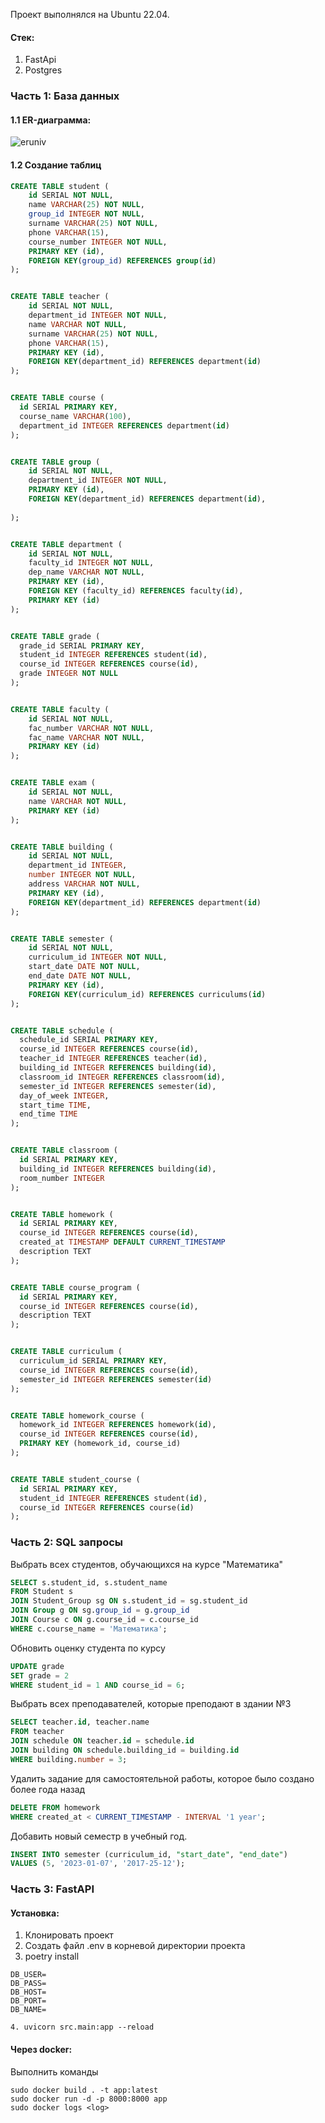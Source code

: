 Проект выполнялся на Ubuntu 22.04.
#### Стек:
1. FastApi
2. Postgres

### Часть 1: База данных

#### 1.1 ER-диаграмма:
![eruniv](https://github.com/def0sh/polimedika-test-task/assets/74783488/4027fcaf-70c4-4529-82c3-8ac4accd79c3)
#### 1.2 Создание таблиц
```sql
CREATE TABLE student (
    id SERIAL NOT NULL, 
    name VARCHAR(25) NOT NULL,
    group_id INTEGER NOT NULL,
    surname VARCHAR(25) NOT NULL,
    phone VARCHAR(15),
    course_number INTEGER NOT NULL, 
    PRIMARY KEY (id), 
    FOREIGN KEY(group_id) REFERENCES group(id)
);


CREATE TABLE teacher (
    id SERIAL NOT NULL, 
    department_id INTEGER NOT NULL, 
    name VARCHAR NOT NULL, 
    surname VARCHAR(25) NOT NULL, 
    phone VARCHAR(15), 
    PRIMARY KEY (id), 
    FOREIGN KEY(department_id) REFERENCES department(id)
);


CREATE TABLE course (
  id SERIAL PRIMARY KEY,
  course_name VARCHAR(100),
  department_id INTEGER REFERENCES department(id)
);


CREATE TABLE group (
    id SERIAL NOT NULL, 
    department_id INTEGER NOT NULL, 
    PRIMARY KEY (id), 
    FOREIGN KEY(department_id) REFERENCES department(id),
    
);


CREATE TABLE department (
    id SERIAL NOT NULL, 
    faculty_id INTEGER NOT NULL, 
    dep_name VARCHAR NOT NULL,
    PRIMARY KEY (id), 
    FOREIGN KEY (faculty_id) REFERENCES faculty(id),
    PRIMARY KEY (id)
);


CREATE TABLE grade (
  grade_id SERIAL PRIMARY KEY,
  student_id INTEGER REFERENCES student(id),
  course_id INTEGER REFERENCES course(id),
  grade INTEGER NOT NULL
);


CREATE TABLE faculty (
    id SERIAL NOT NULL, 
    fac_number VARCHAR NOT NULL, 
    fac_name VARCHAR NOT NULL, 
    PRIMARY KEY (id)
);


CREATE TABLE exam (
    id SERIAL NOT NULL, 
    name VARCHAR NOT NULL, 
    PRIMARY KEY (id)
);


CREATE TABLE building (
    id SERIAL NOT NULL, 
    department_id INTEGER,
    number INTEGER NOT NULL,
    address VARCHAR NOT NULL, 
    PRIMARY KEY (id), 
    FOREIGN KEY(department_id) REFERENCES department(id)
);


CREATE TABLE semester (
    id SERIAL NOT NULL,
    curriculum_id INTEGER NOT NULL, 
    start_date DATE NOT NULL, 
    end_date DATE NOT NULL, 
    PRIMARY KEY (id), 
    FOREIGN KEY(curriculum_id) REFERENCES curriculums(id)
);


CREATE TABLE schedule (
  schedule_id SERIAL PRIMARY KEY,
  course_id INTEGER REFERENCES course(id),
  teacher_id INTEGER REFERENCES teacher(id),
  building_id INTEGER REFERENCES building(id),
  classroom_id INTEGER REFERENCES classroom(id),
  semester_id INTEGER REFERENCES semester(id),
  day_of_week INTEGER,
  start_time TIME,
  end_time TIME
);


CREATE TABLE classroom (
  id SERIAL PRIMARY KEY,
  building_id INTEGER REFERENCES building(id),
  room_number INTEGER
);


CREATE TABLE homework (
  id SERIAL PRIMARY KEY,
  course_id INTEGER REFERENCES course(id),
  created_at TIMESTAMP DEFAULT CURRENT_TIMESTAMP
  description TEXT
);


CREATE TABLE course_program (
  id SERIAL PRIMARY KEY,
  course_id INTEGER REFERENCES course(id),
  description TEXT
);


CREATE TABLE curriculum (
  curriculum_id SERIAL PRIMARY KEY,
  course_id INTEGER REFERENCES course(id),
  semester_id INTEGER REFERENCES semester(id)
);


CREATE TABLE homework_course (
  homework_id INTEGER REFERENCES homework(id),
  course_id INTEGER REFERENCES course(id),
  PRIMARY KEY (homework_id, course_id)
);


CREATE TABLE student_course (
  id SERIAL PRIMARY KEY,
  student_id INTEGER REFERENCES student(id),
  course_id INTEGER REFERENCES course(id)
);
```

### Часть 2: SQL запросы



Выбрать всех студентов, обучающихся на курсе "Математика"
```sql
SELECT s.student_id, s.student_name
FROM Student s
JOIN Student_Group sg ON s.student_id = sg.student_id
JOIN Group g ON sg.group_id = g.group_id
JOIN Course c ON g.course_id = c.course_id
WHERE c.course_name = 'Математика';
```

Обновить оценку студента по курсу
```sql
UPDATE grade
SET grade = 2
WHERE student_id = 1 AND course_id = 6;
```

Выбрать всех преподавателей, которые преподают в здании №3
```sql
SELECT teacher.id, teacher.name
FROM teacher
JOIN schedule ON teacher.id = schedule.id
JOIN building ON schedule.building_id = building.id
WHERE building.number = 3;
```

Удалить задание для самостоятельной работы, которое было создано более года назад
```sql
DELETE FROM homework
WHERE created_at < CURRENT_TIMESTAMP - INTERVAL '1 year';
```

Добавить новый семестр в учебный год.
```sql
INSERT INTO semester (curriculum_id, "start_date", "end_date")
VALUES (5, '2023-01-07', '2017-25-12');
```

### Часть 3: FastAPI

#### Установка:
1. Клонировать проект
2. Создать файл .env в корневой директории проекта
3. poetry install

````
DB_USER=
DB_PASS=
DB_HOST=
DB_PORT=
DB_NAME=
````

``` 
4. uvicorn src.main:app --reload
```

#### Через docker:

Выполнить команды
````
sudo docker build . -t app:latest
sudo docker run -d -p 8000:8000 app
sudo docker logs <log>
````












